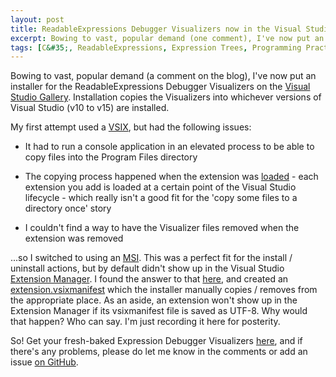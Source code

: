 ```yaml
---
layout: post
title: ReadableExpressions Debugger Visualizers now in the Visual Studio Gallery
excerpt: Bowing to vast, popular demand (one comment), I've now put an installer for the ReadableExpressions Debugger Visualizers on the Visual Studio Gallery.
tags: [C&#35;, ReadableExpressions, Expression Trees, Programming Practices]
---
```


Bowing to vast, popular demand (a comment on the blog), I've now put an installer for the 
ReadableExpressions Debugger Visualizers on the 
[Visual Studio Gallery](https://marketplace.visualstudio.com/items?itemName=vs-publisher-1232914.ReadableExpressionsVisualizers).
Installation copies the Visualizers into whichever versions of Visual Studio (v10 to v15) are installed.

My first attempt used a [VSIX](https://blogs.msdn.microsoft.com/quanto/2009/05/26/what-is-a-vsix/),
but had the following issues:

- It had to run a console application in an elevated process to be able to copy files into the 
  Program Files directory

- The copying process happened when the extension was [loaded](https://msdn.microsoft.com/en-ca/library/dd293638.aspx?f=255&MSPPError=-2147217396) - 
  each extension you add is loaded at a certain point of the Visual Studio lifecycle - which really 
  isn't a good fit for the 'copy some files to a directory once' story

- I couldn't find a way to have the Visualizer files removed when the extension was removed

...so I switched to using an [MSI](https://blogs.msdn.microsoft.com/visualstudio/2009/10/26/vsix-and-msi). 
This was a perfect fit for the install / uninstall actions, but by default didn't show up in the 
Visual Studio [Extension Manager](https://weblogs.asp.net/scottgu/visual-studio-2010-extension-manager-and-the-new-vs-2010-powercommands-extension).
I found the answer to that [here](https://blogs.msdn.microsoft.com/visualstudio/2009/10/26/vsix-and-msi),
and created an [extension.vsixmanifest](https://msdn.microsoft.com/en-us/library/ee943167.aspx) 
which the installer manually copies / removes from the appropriate place. As an aside, an extension 
won't show up in the Extension Manager if its vsixmanifest file is saved as UTF-8. Why would that 
happen? Who can say. I'm just recording it here for posterity.

So! Get your fresh-baked Expression Debugger Visualizers 
[here](https://marketplace.visualstudio.com/items?itemName=vs-publisher-1232914.ReadableExpressionsVisualizers), and if 
there's any problems, please do let me know in the comments or add an issue 
[on GitHub](https://github.com/agileobjects/ReadableExpressions/issues).